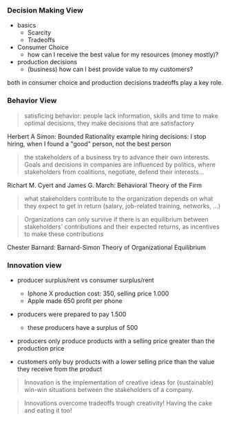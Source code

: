 ### Decision Making View
- basics
	- Scarcity 
	- Tradeoffs
- Consumer Choice
	- how can I receive the best value for my resources (money mostly)?
- production decisions
	- (business) how can I best provide value to my customers?

both in consumer choice and production decisions tradeoffs play a key role.
### Behavior View
> satisficing behavior: people lack information, skills and time to make optimal decisions, they make decisions that are satisfactory

Herbert A Simon: Bounded Rationality
example hiring decisions: I stop hiring, when I found a "good" person, not the best person 

> the stakeholders of a business try to advance their own interests. Goals and decisions in companies are influenced by politics, where stakeholders from coalitions, negotiate, defend their interests...

Richart M. Cyert and James G. March: Behavioral Theory of the Firm

> what stakeholders contribute to the organization depends on what they expect to get in return (salary, job-related training, networks, ...)

> Organizations can only survive if there is an equilibrium between stakeholders' contributions and their expected returns, as incentives to make these contributions

Chester Barnard: Barnard-Simon Theory of Organizational Equilibrium
### Innovation view
- producer surplus/rent vs consumer surplus/rent
	- Iphone X production cost: 350, selling price 1.000
	- Apple made 650 profit per phone
- producers were prepared to pay 1.500
	- these producers have a surplus of 500

- producers only produce products with a selling price greater than the production price
- customers only buy products with a lower selling price than the value they receive from the product

> Innovation is the implementation of creative ideas for (sustainable) win-win situations between the stakeholders of a company.

> Innovations overcome tradeoffs trough creativity!
> Having the cake and eating it too!
